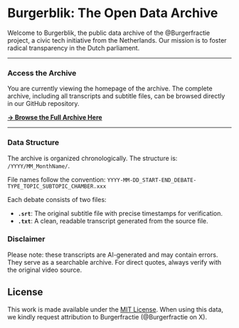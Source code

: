 # Burgerblik: The Open Data Archive

Welcome to Burgerblik, the public data archive of the @Burgerfractie project, a civic tech initiative from the Netherlands. Our mission is to foster radical transparency in the Dutch parliament.

---

### **Access the Archive**

You are currently viewing the homepage of the archive. The complete archive, including all transcripts and subtitle files, can be browsed directly in our GitHub repository.

**[-> Browse the Full Archive Here](https://github.com/burgerfractie/burgerblik)**

---

### Data Structure

The archive is organized chronologically. The structure is: `/YYYY/MM_MonthName/`. 

File names follow the convention: `YYYY-MM-DD_START-END_DEBATE-TYPE_TOPIC_SUBTOPIC_CHAMBER.xxx`

Each debate consists of two files:
* **`.srt`**: The original subtitle file with precise timestamps for verification.
* **`.txt`**: A clean, readable transcript generated from the source file.

### Disclaimer

Please note: these transcripts are AI-generated and may contain errors. They serve as a searchable archive. For direct quotes, always verify with the original video source.

## License

This work is made available under the [MIT License](LICENSE). When using this data, we kindly request attribution to Burgerfractie (@Burgerfractie on X).
